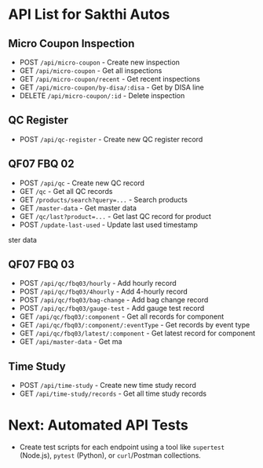 # API List for Sakthi Autos

## Micro Coupon Inspection
- POST   `/api/micro-coupon`           - Create new inspection
- GET    `/api/micro-coupon`           - Get all inspections
- GET    `/api/micro-coupon/recent`    - Get recent inspections
- GET    `/api/micro-coupon/by-disa/:disa` - Get by DISA line
- DELETE `/api/micro-coupon/:id`       - Delete inspection

## QC Register
- POST   `/api/qc-register`            - Create new QC register record

## QF07 FBQ 02
- POST   `/api/qc`                     - Create new QC record
- GET    `/qc`                         - Get all QC records
- GET    `/products/search?query=...`  - Search products
- GET    `/master-data`                - Get master data
- GET    `/qc/last?product=...`        - Get last QC record for product
- POST   `/update-last-used`           - Update last used timestamp

ster data
## QF07 FBQ 03
- POST   `/api/qc/fbq03/hourly`        - Add hourly record
- POST   `/api/qc/fbq03/4hourly`       - Add 4-hourly record
- POST   `/api/qc/fbq03/bag-change`    - Add bag change record
- POST   `/api/qc/fbq03/gauge-test`    - Add gauge test record
- GET    `/api/qc/fbq03/:component`    - Get all records for component
- GET    `/api/qc/fbq03/:component/:eventType` - Get records by event type
- GET    `/api/qc/fbq03/latest/:component` - Get latest record for component
- GET    `/api/master-data`            - Get ma

## Time Study
- POST   `/api/time-study`             - Create new time study record
- GET    `/api/time-study/records`     - Get all time study records


# Next: Automated API Tests
- Create test scripts for each endpoint using a tool like `supertest` (Node.js), `pytest` (Python), or `curl`/Postman collections.
